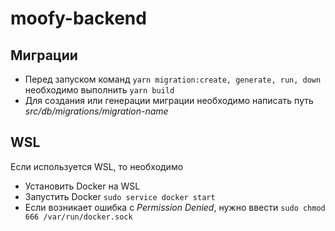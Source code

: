 # moofy-backend
## Миграции
- Перед запуском команд `yarn migration:create, generate, run, down` необходимо выполнить `yarn build`
- Для создания или генерации миграции необходимо написать путь *src/db/migrations/migration-name*

## WSL
Если используется WSL, то необходимо
- Установить Docker на WSL
- Запустить Docker `sudo service docker start`
- Если возникает ошибка с *Permission Denied*, нужно ввести `sudo chmod 666 /var/run/docker.sock`